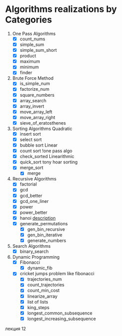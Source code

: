 # Algorithms realizations by Categories

1. One Pass Algorithms
   - [x] count_nums
   - [x] simple_sum 
   - [x] simple_sum_short
   - [x] product
   - [x] maximum
   - [x] minimum
   - [x] finder

2. Brute Force Method
   - [x] is_simple_num
   - [x] factorize_num
   - [x] square_numbers
   - [x] array_search
   - [x] array_invert
   - [x] move_array_left
   - [x] move_array_right
   - [x] sieve_of_eratosthenes
   
3. Sorting Algorithms
   Quadratic
   - [x] insert sort
   - [x] select sort
   - [x] bubble sort
   Linear
   - [x] count sort !one pass algo
   - [x] check_sorted
   Linearithmic
   - [x] quick_sort tony hoar sorting
   - [x] merge_sort
     - [x] merge

4. Recursive Algorithms
   - [x] factorial
   - [x] gcd
   - [x] gcd_better
   - [x] gcd_one_liner
   - [x] power
   - [x] power_better
   - [x] hanoi [description](https://pythobyte.com/tower-of-hanoi-python-01725/)
   - [x] generate_permutations
     - [x] gen_bin_recursive
     - [x] gen_bin_iterative
     - [x] generate_numbers
     
5. Search Algorithms 
   - [x] binary_search

6. Dynamic Programming
   - [x] Fibonacci
     - [x] dynamic_fib
   - [x] cricket jumps problem like fibonacci
     - [x] trajectories_num
     - [x] count_trajectories
     - [x] count_min_cost
     - [x] linearize_array
     - [x] list of lists
     - [x] king_steps
     - [x] longest_common_subsequence
     - [x] longest_increasing_subsequence
     
лекция 12